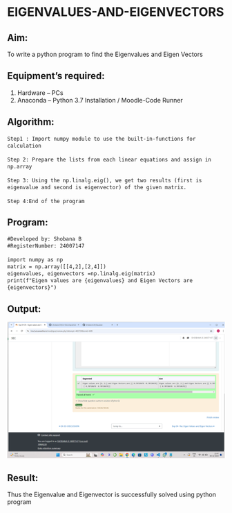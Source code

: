 # EIGENVALUES-AND-EIGENVECTORS
## Aim:
To write a python program to find the Eigenvalues and Eigen Vectors
## Equipment’s required:
1. 	Hardware – PCs
2. 	Anaconda – Python 3.7 Installation / Moodle-Code Runner
## Algorithm:
    Step1 : Import numpy module to use the built-in-functions for calculation

    Step 2: Prepare the lists from each linear equations and assign in np.array

    Step 3: Using the np.linalg.eig(), we get two results (first is eigenvalue and second is eigenvector) of the given matrix.

    Step 4:End of the program
## Program:

    #Developed by: Shobana B
    #RegisterNumber: 24007147

    import numpy as np
    matrix = np.array([[4,2],[2,4]])
    eigenvalues, eigenvectors =np.linalg.eig(matrix)
    print(f"Eigen values are {eigenvalues} and Eigen Vectors are {eigenvectors}")
## Output:

![alt text](<Screenshot 2024-12-08 234743.png>)

## Result:
Thus the Eigenvalue and Eigenvector is successfully solved using python program
